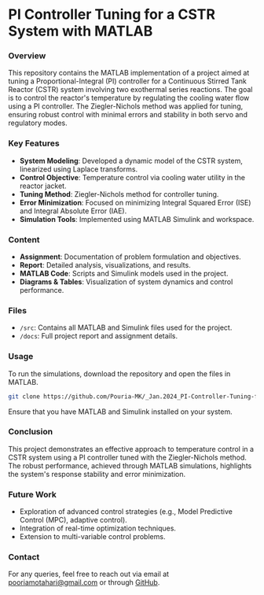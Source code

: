 # PI Controller Tuning for a CSTR System with MATLAB

### Overview
This repository contains the MATLAB implementation of a project aimed at tuning a Proportional-Integral (PI) controller for a Continuous Stirred Tank Reactor (CSTR) system involving two exothermal series reactions. The goal is to control the reactor's temperature by regulating the cooling water flow using a PI controller. The Ziegler-Nichols method was applied for tuning, ensuring robust control with minimal errors and stability in both servo and regulatory modes.

### Key Features
- **System Modeling**: Developed a dynamic model of the CSTR system, linearized using Laplace transforms.
- **Control Objective**: Temperature control via cooling water utility in the reactor jacket.
- **Tuning Method**: Ziegler-Nichols method for controller tuning.
- **Error Minimization**: Focused on minimizing Integral Squared Error (ISE) and Integral Absolute Error (IAE).
- **Simulation Tools**: Implemented using MATLAB Simulink and workspace.
  
### Content
- **Assignment**: Documentation of problem formulation and objectives.
- **Report**: Detailed analysis, visualizations, and results.
- **MATLAB Code**: Scripts and Simulink models used in the project.
- **Diagrams & Tables**: Visualization of system dynamics and control performance.

### Files
- `/src`: Contains all MATLAB and Simulink files used for the project.
- `/docs`: Full project report and assignment details.

### Usage
To run the simulations, download the repository and open the files in MATLAB.
```bash
git clone https://github.com/Pouria-MK/_Jan.2024_PI-Controller-Tuning-for-a-CSTR-System-with-MATLAB.git
```
Ensure that you have MATLAB and Simulink installed on your system.

### Conclusion
This project demonstrates an effective approach to temperature control in a CSTR system using a PI controller tuned with the Ziegler-Nichols method. The robust performance, achieved through MATLAB simulations, highlights the system's response stability and error minimization.

### Future Work
- Exploration of advanced control strategies (e.g., Model Predictive Control (MPC), adaptive control).
- Integration of real-time optimization techniques.
- Extension to multi-variable control problems.

### Contact
For any queries, feel free to reach out via email at [pooriamotahari@gmail.com](mailto:pooriamotahari@gmail.com) or through [GitHub](https://github.com/Pouria-MK).
